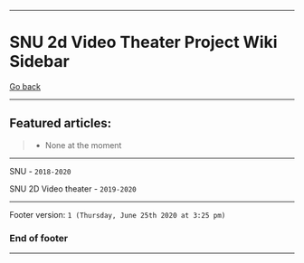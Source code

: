 
***

# SNU 2d Video Theater Project Wiki Sidebar

[Go back](https://github.com/seanpm2001/SNU_2D_Video_Theater/wiki/)

***

## Featured articles:

> * None at the moment

***

SNU - `2018-2020`

SNU 2D Video theater - `2019-2020`

***

Footer version: `1 (Thursday, June 25th 2020 at 3:25 pm)`

### End of footer

***
